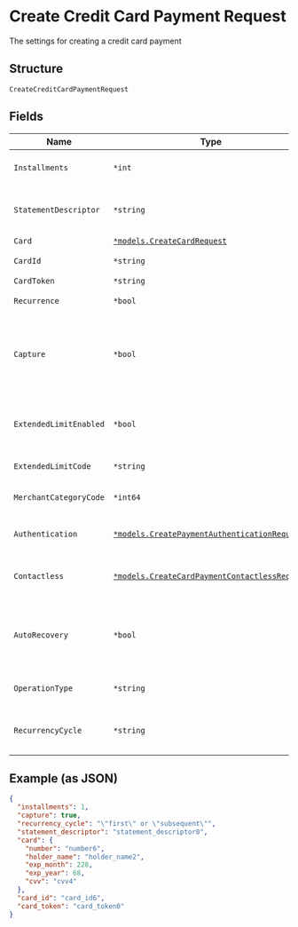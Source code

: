 
# Create Credit Card Payment Request

The settings for creating a credit card payment

## Structure

`CreateCreditCardPaymentRequest`

## Fields

| Name | Type | Tags | Description |
|  --- | --- | --- | --- |
| `Installments` | `*int` | Optional | Number of installments<br>**Default**: `1` |
| `StatementDescriptor` | `*string` | Optional | The text that will be shown on the credit card's statement |
| `Card` | [`*models.CreateCardRequest`](../../doc/models/create-card-request.md) | Optional | Credit card data |
| `CardId` | `*string` | Optional | The credit card id |
| `CardToken` | `*string` | Optional | - |
| `Recurrence` | `*bool` | Optional | Indicates a recurrence |
| `Capture` | `*bool` | Optional | Indicates if the operation should be only authorization or auth and capture.<br>**Default**: `true` |
| `ExtendedLimitEnabled` | `*bool` | Optional | Indicates whether the extended label (private label) is enabled |
| `ExtendedLimitCode` | `*string` | Optional | Extended Limit Code |
| `MerchantCategoryCode` | `*int64` | Optional | Customer business segment code |
| `Authentication` | [`*models.CreatePaymentAuthenticationRequest`](../../doc/models/create-payment-authentication-request.md) | Optional | The payment authentication request |
| `Contactless` | [`*models.CreateCardPaymentContactlessRequest`](../../doc/models/create-card-payment-contactless-request.md) | Optional | The Credit card payment contactless request |
| `AutoRecovery` | `*bool` | Optional | Indicates whether a particular payment will enter the offline retry flow |
| `OperationType` | `*string` | Optional | AuthOnly, AuthAndCapture, PreAuth |
| `RecurrencyCycle` | `*string` | Optional | Defines whether the card has been used one or more times. |

## Example (as JSON)

```json
{
  "installments": 1,
  "capture": true,
  "recurrency_cycle": "\"first\" or \"subsequent\"",
  "statement_descriptor": "statement_descriptor0",
  "card": {
    "number": "number6",
    "holder_name": "holder_name2",
    "exp_month": 228,
    "exp_year": 68,
    "cvv": "cvv4"
  },
  "card_id": "card_id6",
  "card_token": "card_token0"
}
```

